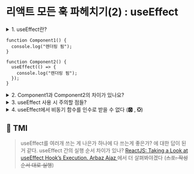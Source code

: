 # 리액트 모든 훅 파헤치기(2) : useEffect

<details>

<summary> 1. useEffect란? </summary>

```
useEffect는 애플리케이션 내 컴포넌트의 여러값들을 활용해 동기적으로 부수효과를 만드는 메커니즘입니다.

useEffect의 첫번째 인수로는 실행할 부수 효과가 포함된 함수고,
두번째 인수로는 의존성 배열을 전달합니다.

의존성 배열은 전달하지 않거나 빈 배열, 값이 있는 배열을 전달할 수 있습니다.

의존성 배열에 값이 있는 상태로 전달한다면,
얕은 비교를 통해 배열 내의 값이 하나라도 달라진다면 부수효과를 실행합니다.

반면 빈 배열을 제공하면, 비교할 의존성이 없다고 판단하여 최초 렌더링 시 한번만 실행합니다.
아무런 값을 넘겨주지 않는다면 의존성을 비교할 필요 없이 렌더링할 때마다 실행이
필요하다고 판단하여 렌더링이 발생할 때마다 실행됩니다.

useEffect 콜백함수 내에 클린업 함수를 return로 제공할 수 있습니다.
클린업 함수는 콜백이 실행 되기 전에 이전 상태를 청소해주는 역할을 합니다.


```

</details>

```tsx
function Component1() {
  console.log("렌더링 됨");
}

function Component2() {
  useEffect(() => {
    console.log("렌더링 됨");
  });
}
```

<details>

<summary> 2. Component1과 Component2의 차이가 있나요? </summary>

```
Component1은 직접 실행하는 함수로, 컴포넌트가ㅏ 렌더링되는 도중에 실행됩니다.
반면에 Component2의 useEffect는 컴포넌트 렌더링의 부수 효과를 만드는 함수이므로,
렌더링이 완료된 이후에 실행됩니다.

서버 사이드 렌더링의 관점에서도 useEffect는 클라이언트 사이드에서 실행되는 것을
보장해주며 useEffect 내부에서는 window 객체에 접근에 의존적인 코드를 작성해도 안전합니다.
하지만 Component1은 서버에서도 실행됩니다.
이는 함수 컴포넌트의 반환을 지연시킬 수 있으며 성능에 부정적인 영향을 미칠 수 있습니다.

```

</details>

<details>

<summary> 3. useEffect 사용 시 주의할 점들? </summary>

```
1. 부수효과를 일으킬 props나 상태들을 의존성 배열에 적절하게 전달해야합니다.

useEffect를 사용할 때에는 인수 내부에 사용하는 값 중 의존성 배열에
포함되어 있지 않을 경우 react-hooks/exhaustive-deps 룰에서 발생하는
경고를 무시해서는 안됩니다.
예를 들어, 빈 의존성 배열을 전달하여 마운트 시에만 실행하도록 의도할 수 있겠지만,
이 접근법은 componentDidMound에 기반하고 있으므로 지양해야 합니다.
useEffect의 부수효과를 일으킬 props와 state 값이 실제 변경 사항과 분리될 수 있기 때문입니다.

2. useEffect의 부수효과를 만들 콜백함수에 이름을 붙여줍시다.

흔히 useEffect의 첫번째 인자를 익명함수로 다음과 같이 작성합니다.

useEffect(()=>{
    console.log(user.id);
},[user.id]);

아는 작거나 복잡성이 낮은 경우에는 괜찮지만,
useEffect의 부수효과를 무슨 목적으로 일으킨 건 지 적절한 이름을 붙여 주면
디버깅이 더 용이해집니다.

useEffect(function logActiveUser(){
    console.log(user.id);
},[user.id]);


3. 거대한 useEffect 대신 의존성 배열을 최소화한 여러개의 useEffect으로 쪼개거나,
메모이제이션으로 정제한 값들ㅇ만 useEffect의 의존성 배열에 담아두도록 합시다.

너무 큰 useEffect는 렌더링 시 의존성 배열의 값에 변경 사항이 있을 때마다
부수효과를 발생시키는 함수를 실행합니다.
이는 부수효과의 크기가 커질수록 애플리케이션 성능에 악영향을 미칠 수 있습니다.
의존성 배열에 불가피하게 많은 변수가 들어가야 하는 상황이라면,
하나의 useEffect에 여러가지 부수효과를 내는 것보다,
여러개의 useEffect로 쪼개는 것이 좋습니다.

4. 불필요한 외부함수를 만드는 것은 지양해야 합니다.

만약 useEffect 내에서 사용할 수 있는 부수 효과라면 내부에서 만들어서
정의하는 것이 가독성 측면에서도 좋으며, 불필요한 의존성 배열도 줄일 수 있습니다.


```

</details>

<details>

<summary> 4. useEffect에서 비동기 함수를 인수로 받을 수 없다 (🅾️ , ❎)</summary>

```
🅾️

useEffect의 첫번째 인수로 바로 비동기 함수를 전달할 수는 없지만,
첫번째 인수 내부에서는 사용 가능합니다.
useEffect의 경쟁 상태를 방지하기 위해서 비동기 함수를 첫번째 인수로 넘길 수 없습니다.
예를 들어, useEffect 내부에서 state를 결과에 따라 업데이트하고자 한다면,
비동기 함수의 응답 속도에 따라 결과가 달라져 문제를 일으킬 수 있습니다.

예를 들어, 아래의 경우는 fetch 함수의 응답 속도에 따라 data값이 달라질 수 있습니다.
이전 state의 응답 속도가 이번 state 보다 빠르게 되면 이전 state값을 써버리는 문제가
발생할 수 있기 때문에
useEffect의 콜백함수는 race condition을 방지하기 위해 동기적으로 실행됩니다.

useEffect(async()=>{
    const response = await fetch('http://some.random.com');
    const result = await response.json();
    setData(result);
},[]);

다만, 다음과 같이 비동기 함수를 콜백 내부에 사용 가능합니다. 하지만
useEffect 내부에서 비동기 함수가 생성되고 실행되는 것이 반복되므로
클린업 함수에서 이전 비동기 함수에 대한 처리를 해줘야 합니다.

useEffect(()=>{
    let shouldIgnore = false;
    async function fetchData(){
        const response = await fetch('http://some.random.com');
        const result = await response.json();
        if(!shouldIgnore){
            setData(result);
        }

    }
    fetchData();

    return ()=>{
        shouldIgnore = true;
    }

},[]);

```

</details>

## 💭 TMI

> useEffect를 여러개 쓰는 게 나은가 하나에 다 쓰는게 좋은가? 에 대한
> 답이 된 거 같다. useEffect 간의 실행 순서 차이가 있나?
> [ReactJS: Taking a Look at useEffect Hook’s Execution.
> Arbaz Ajaz
> ](https://arbaz5256.medium.com/reactjs-taking-a-look-at-useeffect-hooks-execution-17f1f12e141d)에서 더 살펴봐야겠다 (~~스포: 작성 순서 대로 실행~~)
